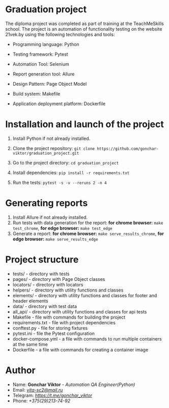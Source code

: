 # Graduation project
The diploma project was completed as part of training at the 
TeachMeSkills school. The project is an automation of 
functionality testing on the website 21vek.by using the 
following technologies and tools:

+ Programming language: Python

+ Testing framework: Pytest

+ Automation Tool: Selenium

+ Report generation tool: Allure

+ Design Pattern: Page Object Model

+ Build system: Makefile

+ Application deployment platform: Dockerfile

# Installation and launch of the project
1. Install Python if not already installed.

2. Clone the project repository: `git clone https://github.com/gonchar-viktor/graduation_project.git`

3. Go to the project directory: `cd graduation_project`

4. Install dependencies: `pip install -r requirements.txt`

5. Run the tests: `pytest -s -v --reruns 2 -n 4`

# Generating reports
1. Install Allure if not already installed.
2. Run tests with data generation for the report: 
**for chrome browser:** `make test_chrome`, **for edge browser:** `make test_edge`
3. Generate a report: 
**for chrome browser:** `make serve_results_chrome`, **for edge browser:** `make serve_results_edge`

# Project structure
+ tests/ - directory with tests
+ pages/ - directory with Page Object classes
+ locators/ - directory with locators
+ helpers/ - directory with utility functions and classes
+ elements/ - directory with utility functions and classes for footer and header elements
+ data/ - directory with test data
+ all_api/ - directory with utility functions and classes for api tests
+ Makefile - file with commands for building the project
+ requirements.txt - file with project dependencies
+ conftest.py - file for storing fixtures
+ pytest.ini - file the Pytest configuration
+ docker-compose.yml - a file with commands to run multiple containers at the same time
+ Dockerfile - a file with commands for creating a container image

# Author
+ Name: **Gonchar Viktor** - *Automation QA Engineer(Python)*
+ Email: *vita-sc2@mail.ru*
+ Telegram: *https://t.me/gonchar_viktor* 
+ Phone: *+375(29)213-74-92*